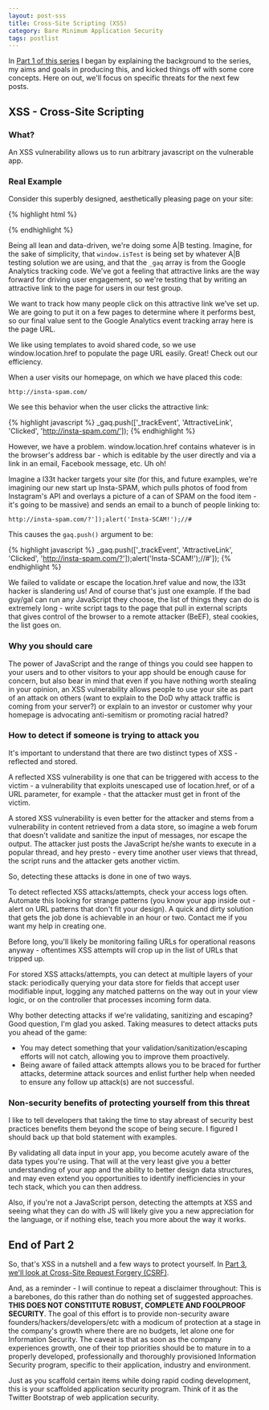 ```yaml
---
layout: post-sss
title: Cross-Site Scripting (XSS)
category: Bare Minimum Application Security
tags: postlist
---
```


In [Part 1 of this series](/startup-or-bare-minimum-security) I began by
explaining the background to the series, my aims and goals in producing
this, and kicked things off with some core concepts. Here on out, we'll
focus on specific threats for the next few posts.

XSS - Cross-Site Scripting
--------------------------

### What?

An XSS vulnerability allows us to run arbitrary javascript on the vulnerable app.

### Real Example

Consider this superbly designed, aesthetically pleasing page on your site:

{% highlight html %}
<html>
<head>
  <title>Insta-SPAM</title>
  <script>
    window.isTest=1;
    var _gaq = [];
  </script>
</head>
<body>
  <script>
    if (window.isTest) {
      document.write("<a href=\"#\" onClick=\"_gaq.push(['_trackEvent', 'AttractiveLink', 'Clicked', '" + window.location.href + "']);\">Click My Attractive Link</a>");
    }
  </script>
</body>
</html>
{% endhighlight %}

Being all lean and data-driven, we're doing some A|B testing. Imagine, for the
sake of simplicity, that `window.isTest` is being set by whatever A|B testing
solution we are using, and that the `_gaq` array is from the Google Analytics
tracking code. We've got a feeling that attractive links are the way forward
for driving user engagement, so we're testing that by writing an attractive link
to the page for users in our test group.

We want to track how many people click on this attractive link we’ve set up. We
are going to put it on a few pages to determine where it performs best, so our
final value sent to the Google Analytics event tracking array here is the page URL.

We like using templates to avoid shared code, so we use window.location.href to
populate the page URL easily. Great! Check out our efficiency.

When a user visits our homepage, on which we have placed this code:

    http://insta-spam.com/

We see this behavior when the user clicks the attractive link:

{% highlight javascript %}
_gaq.push(['_trackEvent', 'AttractiveLink', 'Clicked', 'http://insta-spam.com/']);
{% endhighlight %}

However, we have a problem. window.location.href contains whatever is in the
browser's address bar - which is editable by the user directly and via a link in
an email, Facebook message, etc. Uh oh!

Imagine a l33t hacker targets your site (for this, and future examples, we're
imagining our new start up Insta-SPAM, which pulls photos of food from Instagram's
API and overlays a picture of a can of SPAM on the food item - it's going to be
massive) and sends an email to a bunch of people linking to:

    http://insta-spam.com/?']);alert('Insta-SCAM!');//#

This causes the `gaq.push()` argument to be:

{% highlight javascript %}
_gaq.push(['_trackEvent', 'AttractiveLink', 'Clicked', 'http://insta-spam.com/?']);alert('Insta-SCAM!');//#']);
{% endhighlight %}

We failed to validate or escape the location.href value and now, the l33t hacker is
slandering us! And of course that's just one example. If the bad guy/gal can run any
JavaScript they choose, the list of things they can do is extremely long - write
script tags to the page that pull in external scripts that gives control of the
browser to a remote attacker (BeEF), steal cookies, the list goes on.

### Why you should care

The power of JavaScript and the range of things you could see happen to your users and
to other visitors to your app should be enough cause for concern, but also bear in
mind that even if you have nothing worth stealing in your opinion, an XSS vulnerability
allows people to use your site as part of an attack on others (want to explain to the
DoD why attack traffic is coming from your server?) or explain to an investor or customer
why your homepage is advocating anti-semitism or promoting racial hatred?

### How to detect if someone is trying to attack you

It's important to understand that there are two distinct types of XSS - reflected and stored.

A reflected XSS vulnerability is one that can be triggered with access to the victim - a
vulnerability that exploits unescaped use of location.href, or of a URL parameter, for
example - that the attacker must get in front of the victim.

A stored XSS vulnerability is even better for the attacker and stems from a vulnerability
in content retrieved from a data store, so imagine a web forum that doesn't validate and
sanitize the input of messages, nor escape the output. The attacker just posts the
JavaScript he/she wants to execute in a popular thread, and hey presto - every time
another user views that thread, the script runs and the attacker gets another victim.

So, detecting these attacks is done in one of two ways.

To detect reflected XSS attacks/attempts, check your access logs often. Automate this
looking for strange patterns (you know your app inside out - alert on URL patterns that
don't fit your design). A quick and dirty solution that gets the job done is achievable
in an hour or two. Contact me if you want my help in creating one.

Before long, you'll likely be monitoring failing URLs for operational reasons anyway -
oftentimes XSS attempts will crop up in the list of URLs that tripped up.

For stored XSS attacks/attempts, you can detect at multiple layers of your stack:
periodically querying your data store for fields that accept user modifiable input,
logging any matched patterns on the way out in your view logic, or on the controller
that processes incoming form data.

Why bother detecting attacks if we're validating, sanitizing and escaping? Good question,
I'm glad you asked. Taking measures to detect attacks puts you ahead of the game:

* You may detect something that your validation/sanitization/escaping efforts will not catch, allowing you to improve them proactively.
* Being aware of failed attack attempts allows you to be braced for further attacks, determine attack sources and enlist further help when needed to ensure any follow up attack(s) are not successful.

### Non-security benefits of protecting yourself from this threat

I like to tell developers that taking the time to stay abreast of security best practices
benefits them beyond the scope of being secure. I figured I should back up that bold
statement with examples.

By validating all data input in your app, you become acutely aware of the data types you're
using. That will at the very least give you a better understanding of your app and the
ability to better design data structures, and may even extend you opportunities to identify
inefficiencies in your tech stack, which you can then address.

Also, if you're not a JavaScript person, detecting the attempts at XSS and seeing what
they can do with JS will likely give you a new appreciation for the language, or if
nothing else, teach you more about the way it works.

End of Part 2
-------------

So, that's XSS in a nutshell and a few ways to protect yourself. In [Part 3, we'll look at
Cross-Site Request Forgery (CSRF)](/startup-or-bare-minimum-security-part-3-csrf).

And, as a reminder - I will continue to repeat a disclaimer throughout: This is a barebones, do this
rather than do nothing set of suggested approaches. **THIS DOES NOT CONSTITUTE
ROBUST, COMPLETE AND FOOLPROOF SECURITY**. The goal of this effort is to provide
non-security aware founders/hackers/developers/etc with a modicum of protection
at a stage in the company's growth where there are no budgets, let alone one
for Information Security. The caveat is that as soon as the company experiences
growth, one of their top priorities should be to mature in to a properly
developed, professionally and thoroughly provisioned Information Security
program, specific to their application, industry and environment.

Just as you scaffold certain items while doing rapid coding development, this
is your scaffolded application security program. Think of it as the Twitter
Bootstrap of web application security.
